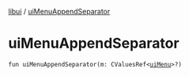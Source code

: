 [libui](README.md) / [uiMenuAppendSeparator](ui-menu-append-separator.md)

# uiMenuAppendSeparator

`fun uiMenuAppendSeparator(m: CValuesRef<`[`uiMenu`](ui-menu.md)`>?)`